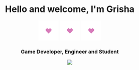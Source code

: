 
<h1 align="center">Hello and welcome, I'm Grisha</h1>
<div align="center">
  <img src="https://raw.githubusercontent.com/GrishaShatLav/Gif/master/Gif/Heart.gif" height="64"/>
  <img src="https://raw.githubusercontent.com/GrishaShatLav/Gif/master/Gif/Heart.gif" height="64"/>
  <img src="https://raw.githubusercontent.com/GrishaShatLav/Gif/master/Gif/Heart.gif" height="64"/>
</div>
  
<h3 align="center">Game Developer, Engineer and Student</h3>
<p align="center">
   <img src="https://github-profile-trophy.vercel.app/?username=GrishaShatLav&column=6&theme=gruvbox&no-frame=true"/>
</p>

